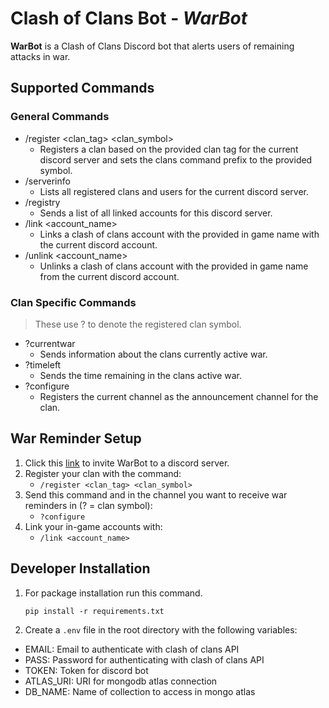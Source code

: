 # Clash of Clans Bot - _WarBot_

**WarBot** is a Clash of Clans Discord bot that alerts users of remaining attacks in war.

## Supported Commands

### General Commands

- /register <clan_tag> <clan_symbol>
  - Registers a clan based on the provided clan tag for the current discord server and sets the clans command prefix to the provided symbol.
- /serverinfo
  - Lists all registered clans and users for the current discord server.
- /registry
  - Sends a list of all linked accounts for this discord server.
- /link <account_name>
  - Links a clash of clans account with the provided in game name with the current discord account.
- /unlink <account_name>
  - Unlinks a clash of clans account with the provided in game name from the current discord account.

### Clan Specific Commands

> These use ? to denote the registered clan symbol.

- ?currentwar
  - Sends information about the clans currently active war.
- ?timeleft
  - Sends the time remaining in the clans active war.
- ?configure
  - Registers the current channel as the announcement channel for the clan.

## War Reminder Setup

1. Click this [link](https://discord.com/api/oauth2/authorize?client_id=794766632794849300&permissions=8&scope=bot) to invite WarBot to a discord server.
2. Register your clan with the command:
    * `/register <clan_tag> <clan_symbol>`
3. Send this command and in the channel you want to receive war reminders in (? = clan symbol):
    * `?configure`
4. Link your in-game accounts with:
    * `/link <account_name>`

## Developer Installation

1. For package installation run this command.

   `pip install -r requirements.txt`

2. Create a `.env` file in the root directory with the following variables:

- EMAIL: Email to authenticate with clash of clans API
- PASS: Password for authenticating with clash of clans API
- TOKEN: Token for discord bot
- ATLAS_URI: URI for mongodb atlas connection
- DB_NAME: Name of collection to access in mongo atlas
